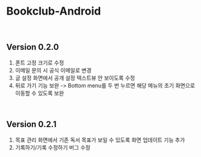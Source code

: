 # Bookclub-Android
<br>

## Version 0.2.0
1. 폰트 고정 크기로 수정
2. 이메일 문의 시 공식 이메일로 변경
3. 글 설정 화면에서 공개 설정 텍스트뷰 안 보이도록 수정
4. 뒤로 가기 기능 보완 -> Bottom menu를 두 번 누르면 해당 메뉴의 초기 화면으로 이동할 수 있도록 보완
<br>

## Version 0.2.1
1. 목표 관리 화면에서 기존 독서 목표가 보일 수 있도록 화면 업데이트 기능 추가
2. 기록하기/기록 수정하기 버그 수정
